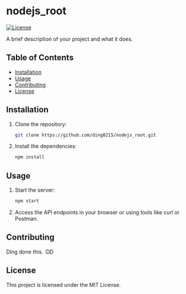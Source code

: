 # nodejs_root

[![License](https://img.shields.io/badge/License-MIT-blue.svg)](LICENSE)

A brief description of your project and what it does.

## Table of Contents

- [Installation](#installation)
- [Usage](#usage)
- [Contributing](#contributing)
- [License](#license)

## Installation

1. Clone the repository:

   ```bash
   git clone https://github.com/ding0215/nodejs_root.git
   ```
   
2. Install the dependencies: 
    
   ```bash
   npm install
   ```
   
## Usage

1. Start the server:

   ```bash
   npm start
   ```
   
2. Access the API endpoints in your browser or using tools like curl or Postman.

## Contributing

Ding done this. :DD

## License

This project is licensed under the MIT License.
